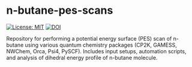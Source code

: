 
# n-butane-pes-scans
[![License: MIT](https://img.shields.io/badge/License-MIT-yellow.svg)](https://opensource.org/licenses/MIT)
[![DOI](https://zenodo.org/badge/DOI/10.5281/zenodo.15846582.svg)](https://doi.org/10.5281/zenodo.15846582)

Repository for performing a potential energy surface (PES) scan of n-butane using various quantum chemistry packages (CP2K, GAMESS, NWChem, Orca, Psi4, PySCF). Includes input setups, automation scripts, and analysis of dihedral energy profile of n-butane molecule.
